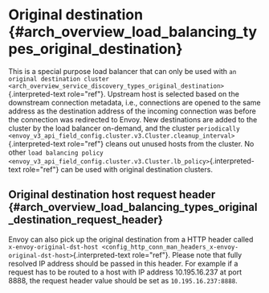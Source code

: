 Original destination {#arch_overview_load_balancing_types_original_destination}
====================

This is a special purpose load balancer that can only be used with
`an original destination
cluster <arch_overview_service_discovery_types_original_destination>`{.interpreted-text
role="ref"}. Upstream host is selected based on the downstream
connection metadata, i.e., connections are opened to the same address as
the destination address of the incoming connection was before the
connection was redirected to Envoy. New destinations are added to the
cluster by the load balancer on-demand, and the cluster
`periodically <envoy_v3_api_field_config.cluster.v3.Cluster.cleanup_interval>`{.interpreted-text
role="ref"} cleans out unused hosts from the cluster. No other
`load balancing policy <envoy_v3_api_field_config.cluster.v3.Cluster.lb_policy>`{.interpreted-text
role="ref"} can be used with original destination clusters.

Original destination host request header {#arch_overview_load_balancing_types_original_destination_request_header}
----------------------------------------

Envoy can also pick up the original destination from a HTTP header
called
`x-envoy-original-dst-host <config_http_conn_man_headers_x-envoy-original-dst-host>`{.interpreted-text
role="ref"}. Please note that fully resolved IP address should be passed
in this header. For example if a request has to be routed to a host with
IP address 10.195.16.237 at port 8888, the request header value should
be set as `10.195.16.237:8888`.
